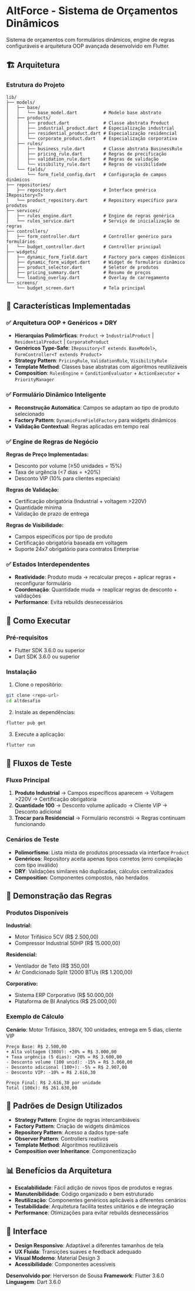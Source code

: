 # AltForce - Sistema de Orçamentos Dinâmicos

Sistema de orçamentos com formulários dinâmicos, engine de regras configuráveis e arquitetura OOP avançada desenvolvido em Flutter.

## 🏗️ Arquitetura

### Estrutura do Projeto

```
lib/
├── models/
│   ├── base/
│   │   └── base_model.dart          # Modelo base abstrato
│   ├── products/
│   │   ├── product.dart             # Classe abstrata Product
│   │   ├── industrial_product.dart  # Especialização industrial
│   │   ├── residential_product.dart # Especialização residencial
│   │   └── corporate_product.dart   # Especialização corporativa
│   ├── rules/
│   │   ├── business_rule.dart       # Classe abstrata BusinessRule
│   │   ├── pricing_rule.dart        # Regras de precificação
│   │   ├── validation_rule.dart     # Regras de validação
│   │   └── visibility_rule.dart     # Regras de visibilidade
│   └── fields/
│       └── form_field_config.dart   # Configuração de campos dinâmicos
├── repositories/
│   ├── repository.dart              # Interface genérica IRepository<T>
│   └── product_repository.dart      # Repository específico para produtos
├── services/
│   ├── rules_engine.dart            # Engine de regras genérica
│   └── rules_service.dart           # Serviço de inicialização de regras
├── controllers/
│   ├── form_controller.dart         # Controller genérico para formulários
│   └── budget_controller.dart       # Controller principal
├── widgets/
│   ├── dynamic_form_field.dart      # Factory para campos dinâmicos
│   ├── dynamic_form_widget.dart     # Widget de formulário dinâmico
│   ├── product_selector.dart        # Seletor de produtos
│   ├── pricing_summary.dart         # Resumo de preços
│   └── loading_overlay.dart         # Overlay de carregamento
└── screens/
    └── budget_screen.dart           # Tela principal
```

## 🎯 Características Implementadas

### ✅ Arquitetura OOP + Genéricos + DRY

- **Hierarquias Polimórficas**: `Product` → `IndustrialProduct` | `ResidentialProduct` | `CorporateProduct`
- **Genéricos Type-Safe**: `IRepository<T extends BaseModel>`, `FormController<T extends Product>`
- **Strategy Pattern**: `PricingRule`, `ValidationRule`, `VisibilityRule`
- **Template Method**: Classes base abstratas com algoritmos reutilizáveis
- **Composition**: `RulesEngine` = `ConditionEvaluator` + `ActionExecutor` + `PriorityManager`

### ✅ Formulário Dinâmico Inteligente

- **Reconstrução Automática**: Campos se adaptam ao tipo de produto selecionado
- **Factory Pattern**: `DynamicFormFieldFactory` para widgets dinâmicos
- **Validação Contextual**: Regras aplicadas em tempo real

### ✅ Engine de Regras de Negócio

**Regras de Preço Implementadas:**
- Desconto por volume (≥50 unidades = 15%)
- Taxa de urgência (<7 dias = +20%)
- Desconto VIP (10% para clientes especiais)

**Regras de Validação:**
- Certificação obrigatória (Industrial + voltagem >220V)
- Quantidade mínima
- Validação de prazo de entrega

**Regras de Visibilidade:**
- Campos específicos por tipo de produto
- Certificação obrigatória baseada em voltagem
- Suporte 24x7 obrigatório para contratos Enterprise

### ✅ Estados Interdependentes

- **Reatividade**: Produto muda → recalcular preços + aplicar regras + reconfigurar formulário
- **Coordenação**: Quantidade muda → reaplicar regras de desconto + validações
- **Performance**: Evita rebuilds desnecessários

## 🚀 Como Executar

### Pré-requisitos

- Flutter SDK 3.6.0 ou superior
- Dart SDK 3.6.0 ou superior

### Instalação

1. Clone o repositório:
```bash
git clone <repo-url>
cd altdesafio
```

2. Instale as dependências:
```bash
flutter pub get
```

3. Execute a aplicação:
```bash
flutter run
```

## 📱 Fluxos de Teste

### Fluxo Principal

1. **Produto Industrial** → Campos específicos aparecem → Voltagem >220V → Certificação obrigatória
2. **Quantidade 100** → Desconto volume aplicado → Cliente VIP → Desconto adicional
3. **Trocar para Residencial** → Formulário reconstrói → Regras continuam funcionando

### Cenários de Teste

- **Polimorfismo**: Lista mista de produtos processada via interface `Product`
- **Genéricos**: Repository aceita apenas tipos corretos (erro compilação com tipo inválido)
- **DRY**: Validações similares não duplicadas, cálculos centralizados
- **Composition**: Componentes compostos, não herdados

## 🧪 Demonstração das Regras

### Produtos Disponíveis

**Industrial:**
- Motor Trifásico 5CV (R$ 2.500,00)
- Compressor Industrial 50HP (R$ 15.000,00)

**Residencial:**
- Ventilador de Teto (R$ 350,00)
- Ar Condicionado Split 12000 BTUs (R$ 1.200,00)

**Corporativo:**
- Sistema ERP Corporativo (R$ 50.000,00)
- Plataforma de BI Analytics (R$ 25.000,00)

### Exemplo de Cálculo

**Cenário**: Motor Trifásico, 380V, 100 unidades, entrega em 5 dias, cliente VIP

```
Preço Base: R$ 2.500,00
+ Alta voltagem (380V): +20% = R$ 3.000,00
+ Taxa urgência (5 dias): +20% = R$ 3.600,00
- Desconto volume (100 unid): -15% = R$ 3.060,00
- Desconto adicional (100+): -5% = R$ 2.907,00
- Desconto VIP: -10% = R$ 2.616,30

Preço Final: R$ 2.616,30 por unidade
Total (100x): R$ 261.630,00
```

## 🔧 Padrões de Design Utilizados

- **Strategy Pattern**: Engine de regras intercambiáveis
- **Factory Pattern**: Criação de widgets dinâmicos
- **Repository Pattern**: Acesso a dados type-safe
- **Observer Pattern**: Controllers reativos
- **Template Method**: Algoritmos reutilizáveis
- **Composition over Inheritance**: Componentização

## 📊 Benefícios da Arquitetura

- **Escalabilidade**: Fácil adição de novos tipos de produtos e regras
- **Manutenibilidade**: Código organizado e bem estruturado
- **Reutilização**: Componentes genéricos aplicáveis a diferentes cenários
- **Testabilidade**: Arquitetura facilita testes unitários e de integração
- **Performance**: Otimizações para evitar rebuilds desnecessários

## 🎨 Interface

- **Design Responsivo**: Adaptável a diferentes tamanhos de tela
- **UX Fluida**: Transições suaves e feedback adequado
- **Visual Moderno**: Material Design 3
- **Acessibilidade**: Componentes acessíveis

**Desenvolvido por**: Herverson de Sousa
**Framework**: Flutter 3.6.0
**Linguagem**: Dart 3.6.0